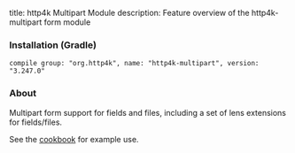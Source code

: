 title: http4k Multipart Module
description: Feature overview of the http4k-multipart form module

### Installation (Gradle)
```compile group: "org.http4k", name: "http4k-multipart", version: "3.247.0"```

### About

Multipart form support for fields and files, including a set of lens extensions for fields/files.

See the [cookbook](/cookbook/multipart_forms/) for example use.
